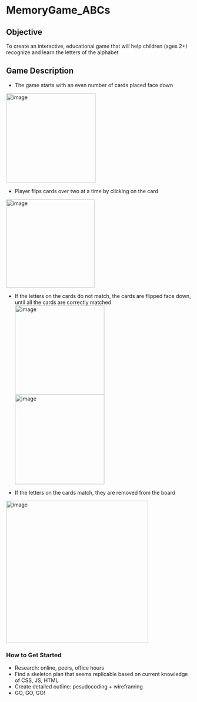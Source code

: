 # MemoryGame_ABCs

## Objective
To create an interactive, educational game that will help children (ages 2+) recognize and learn the letters of the alphabet

## Game Description
* The game starts with an even number of cards placed face down
<img width="243" alt="image" src="https://github.com/jyekang/MemoryGame_ABCs/assets/132427360/feb4e472-5746-477e-85c4-c573619ab47e">

* Player flips cards over two at a time by clicking on the card
<img width="240" alt="image" src="https://github.com/jyekang/MemoryGame_ABCs/assets/132427360/3e94f500-ef93-4c31-ad65-542cdf2383c6">

* If the letters on the cards do not match, the cards are flipped face down, until all the cards are correctly matched
<img width="243" alt="image" src="https://github.com/jyekang/MemoryGame_ABCs/assets/132427360/feb4e472-5746-477e-85c4-c573619ab47e"><img width="243" alt="image" src="https://github.com/jyekang/MemoryGame_ABCs/assets/132427360/b8387347-d959-4ac6-8d9b-45c643f2f3f5">

* If the letters on the cards match, they are removed from the board
<img width="386" alt="image" src="https://github.com/jyekang/MemoryGame_ABCs/assets/132427360/12097fc9-6d83-47b7-b612-bb1d046ec763">


### How to Get Started
* Research: online, peers, office hours
* Find a skeleton plan that seems replicable based on current knowledge of CSS, JS, HTML
* Create detailed outline: pesudocoding + wireframing
* GO, GO, GO!
